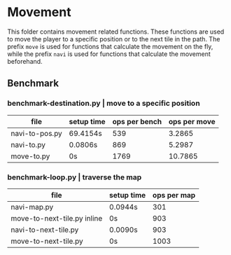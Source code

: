 # Movement
This folder contains movement related functions. These functions are used to move the player to a specific position or to the next tile in the path. The prefix `move` is used for functions that calculate the movement on the fly, while the prefix `navi` is used for functions that calculate the movement beforehand. 


## Benchmark

### benchmark-destination.py | move to a specific position
| file                        | setup time | ops per bench | ops per move |
| --------------------------- | ---------- | ------------- | ------------ |
| navi-to-pos.py              | 69.4154s   |  539          |  3.2865      |
| navi-to.py                  | 0.0806s    |  869          |  5.2987      |
| move-to.py                  | 0s         | 1769          | 10.7865      |

### benchmark-loop.py | traverse the map
| file                        | setup time | ops per map |
| --------------------------- | ---------- | ----------- |
| navi-map.py                 | 0.0944s    | 301         |
| move-to-next-tile.py inline | 0s         | 903         |
| navi-to-next-tile.py        | 0.0090s    | 903         |
| move-to-next-tile.py        | 0s         | 1003        |